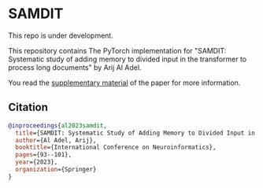 # SAMDIT
This repo is under development.

This repository contains The PyTorch implementation for "SAMDIT: Systematic study of adding memory to divided input in the transformer to process long documents" by Arij Al Adel.

You read the [supplementary material](https://github.com/Arij-Aladel/SAMIT/blob/main/SAMIT-supplementary%20material.pdf) of the paper for more information.

##  Citation

```bibtex
@inproceedings{al2023samdit,
  title={SAMDIT: Systematic Study of Adding Memory to Divided Input in the Transformer to Process Long Documents},
  author={Al Adel, Arij},
  booktitle={International Conference on Neuroinformatics},
  pages={93--101},
  year={2023},
  organization={Springer}
}

